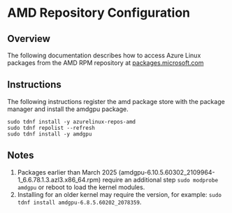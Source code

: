 # AMD Repository Configuration

## Overview
The following documentation describes how to access Azure Linux packages from the AMD RPM repository at [packages.microsoft.com](https://packages.microsoft.com/azurelinux/3.0/prod/amd/)

## Instructions
The following instructions register the amd package store with the package manager and install the amdgpu package.
```ls
sudo tdnf install -y azurelinux-repos-amd
sudo tdnf repolist --refresh
sudo tdnf install -y amdgpu
```

## Notes
1. Packages earlier than March 2025 (amdgpu-6.10.5.60302_2109964-1_6.6.78.1.3.azl3.x86_64.rpm) require an additional step `sudo modprobe amdgpu` or reboot to load the kernel modules.
1. Installing for an older kernel may require the version, for example: `sudo tdnf install amdgpu-6.8.5.60202_2078359`.
